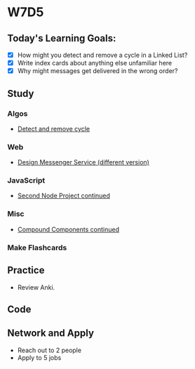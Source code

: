 # W7D5

## Today's Learning Goals:

- [x] How might you detect and remove a cycle in a Linked List?
- [x] Write index cards about anything else unfamiliar here
- [x] Why might messages get delivered in the wrong order?

## Study

### Algos

* [Detect and remove cycle](https://www.geeksforgeeks.org/detect-and-remove-loop-in-a-linked-list/)

### Web

* [Design Messenger Service (different version)](https://www.youtube.com/watch?v=5m0L0k8ZtEs)

### JavaScript

* [Second Node Project continued](https://github.com/Pklong/chat-app)

### Misc

* [Compound Components continued](https://reacttraining.com/patterns/)

### Make Flashcards

## Practice

* Review Anki.

## Code

## Network and Apply

* Reach out to 2 people
* Apply to 5 jobs
